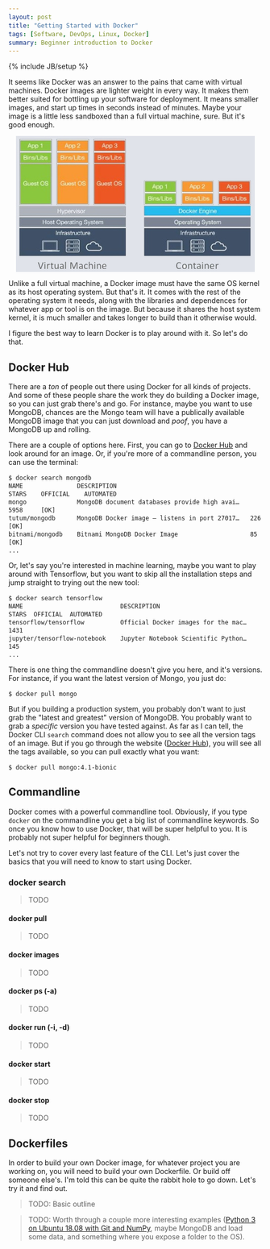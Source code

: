 ```yaml
---
layout: post
title: "Getting Started with Docker"
tags: [Software, DevOps, Linux, Docker]
summary: Beginner introduction to Docker
---
```

{% include JB/setup %}

It seems like Docker was an answer to the pains that came with virtual machines. Docker images are lighter weight in every way. It makes them better suited for bottling up your software for deployment. It means smaller images, and start up times in seconds instead of minutes. Maybe your image is a little less sandboxed than a full virtual machine, sure. But it's good enough.

<img alt="Docker vs VMs" src="/assets/images/software/docker_vs_vm.jpg" style="display: block;margin: 0 auto;"/>

Unlike a full virtual machine, a Docker image must have the same OS kernel as its host operating system. But that's it. It comes with the rest of the operating system it needs, along with the libraries and dependences for whatever app or tool is on the image. But because it shares the host system kernel, it is much smaller and takes longer to build than it otherwise would.

I figure the best way to learn Docker is to play around with it. So let's do that.


## Docker Hub

There are a *ton* of people out there using Docker for all kinds of projects. And some of these people share the work they do building a Docker image, so you can just grab there's and go. For instance, maybe you want to use MongoDB, chances are the Mongo team will have a publically available MongoDB image that you can just download and *poof*, you have a MongoDB up and rolling.

There are a couple of options here. First, you can go to [Docker Hub](https://hub.docker.com/) and look around for an image. Or, if you're more of a commandline person, you can use the terminal:

```shell
$ docker search mongodb
NAME               DESCRIPTION                                     STARS    OFFICIAL    AUTOMATED
mongo              MongoDB document databases provide high avai…   5958     [OK]                
tutum/mongodb      MongoDB Docker image – listens in port 27017…   226                  [OK]
bitnami/mongodb    Bitnami MongoDB Docker Image                    85                   [OK]
...
```

Or, let's say you're interested in machine learning, maybe you want to play around with Tensorflow, but you want to skip all the installation steps and jump straight to trying out the new tool:

```shell
$ docker search tensorflow
NAME                           DESCRIPTION                           STARS  OFFICIAL  AUTOMATED
tensorflow/tensorflow          Official Docker images for the mac…   1431                                    
jupyter/tensorflow-notebook    Jupyter Notebook Scientific Python…   145                                     
...
```

There is one thing the commandline doesn't give you here, and it's versions. For instance, if you want the latest version of Mongo, you just do:

```shell
$ docker pull mongo
```

But if you building a production system, you probably don't want to just grab the "latest and greatest" version of MongoDB. You probably want to grab a *specific* version you have tested against. As far as I can tell, the Docker CLI `search` command does not allow you to see all the version tags of an image. But if you go through the website ([Docker Hub](https://hub.docker.com/)), you will see all the tags available, so you can pull exactly what you want:

```shell
$ docker pull mongo:4.1-bionic
```


## Commandline

Docker comes with a powerful commandline tool. Obviously, if you type `docker` on the commandline you get a big list of commandline keywords. So once you know how to use Docker, that will be super helpful to you. It is probably not super helpful for beginners though.

Let's not try to cover every last feature of the CLI. Let's just cover the basics that you will need to know to start using Docker.

### docker search

> TODO

#### docker pull

> TODO

#### docker images

> TODO

#### docker ps (-a)

> TODO

#### docker run (-i, -d)

> TODO

#### docker start

> TODO

#### docker stop

> TODO


## Dockerfiles

In order to build your own Docker image, for whatever project you are working on, you will need to build your own Dockerfile. Or build off someone else's. I'm told this can be quite the rabbit hole to go down. Let's try it and find out.

> TODO: Basic outline

> TODO: Worth through a couple more interesting examples ([Python 3 on Ubuntu 18.08 with Git and NumPy](https://stackoverflow.com/questions/36611052/install-pip-in-docker), maybe MongoDB and load some data, and something where you expose a folder to the OS).
